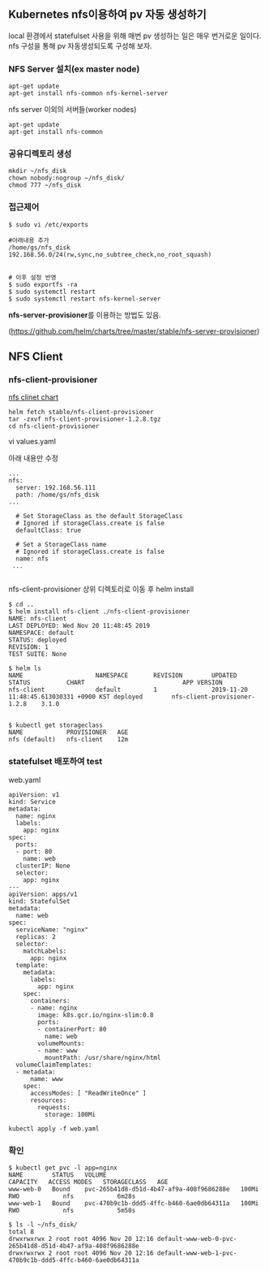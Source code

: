 ## Kubernetes nfs이용하여 pv 자동 생성하기

local 환경에서 statefulset 사용을 위해 매번 pv 생성하는 일은 매우 번거로운 일이다. nfs 구성을 통해 pv 자동생성되도록 구성해 보자.

### NFS  Server 설치(ex master node)

```
apt-get update
apt-get install nfs-common nfs-kernel-server
```

nfs server 이외의 서버들(worker nodes)

```
apt-get update
apt-get install nfs-common
```

### 공유디렉토리 생성

```
mkdir ~/nfs_disk
chown nobody:nogroup ~/nfs_disk/
chmod 777 ~/nfs_disk
```
### 접근제어

```
$ sudo vi /etc/exports

#아래내용 추가
/home/gs/nfs_disk        192.168.56.0/24(rw,sync,no_subtree_check,no_root_squash)


# 이후 설정 반영
$ sudo exportfs -ra
$ sudo systemctl restart  
$ sudo systemctl restart nfs-kernel-server
```


**nfs-server-provisioner**를 이용하는 방법도 있음.

(https://github.com/helm/charts/tree/master/stable/nfs-server-provisioner)



## NFS Client

### nfs-client-provisioner

[nfs clinet chart](https://github.com/helm/charts/tree/master/stable/nfs-client-provisioner)

```
helm fetch stable/nfs-client-provisioner
tar -zxvf nfs-client-provisioner-1.2.8.tgz
cd nfs-client-provisioner

```

vi values.yaml

아래 내용만 수정

```
...
nfs:
  server: 192.168.56.111
  path: /home/gs/nfs_disk
...

  # Set StorageClass as the default StorageClass
  # Ignored if storageClass.create is false
  defaultClass: true

  # Set a StorageClass name
  # Ignored if storageClass.create is false
  name: nfs
 ...


```



nfs-client-provisioner 상위 디렉토리로 이동 후 helm install

```
$ cd ..
$ helm install nfs-client ./nfs-client-provisioner
NAME: nfs-client
LAST DEPLOYED: Wed Nov 20 11:48:45 2019
NAMESPACE: default
STATUS: deployed
REVISION: 1
TEST SUITE: None

$ helm ls
NAME                    NAMESPACE       REVISION        UPDATED                                 STATUS          CHART                           APP VERSION
nfs-client              default         1               2019-11-20 11:48:45.613030331 +0900 KST deployed        nfs-client-provisioner-1.2.8    3.1.0


$ kubectl get storageclass
NAME            PROVISIONER   AGE
nfs (default)   nfs-client    12m
```



### statefulset 배포하여 test

web.yaml

```
apiVersion: v1
kind: Service
metadata:
  name: nginx
  labels:
    app: nginx
spec:
  ports:
  - port: 80
    name: web
  clusterIP: None
  selector:
    app: nginx
---
apiVersion: apps/v1
kind: StatefulSet
metadata:
  name: web
spec:
  serviceName: "nginx"
  replicas: 2
  selector:
    matchLabels:
      app: nginx
  template:
    metadata:
      labels:
        app: nginx
    spec:
      containers:
      - name: nginx
        image: k8s.gcr.io/nginx-slim:0.8
        ports:
        - containerPort: 80
          name: web
        volumeMounts:
        - name: www
          mountPath: /usr/share/nginx/html
  volumeClaimTemplates:
  - metadata:
      name: www
    spec:
      accessModes: [ "ReadWriteOnce" ]
      resources:
        requests:
          storage: 100Mi

```

```
kubectl apply -f web.yaml
```



### 확인

```
$ kubectl get pvc -l app=nginx
NAME        STATUS   VOLUME                                     CAPACITY   ACCESS MODES   STORAGECLASS   AGE
www-web-0   Bound    pvc-265b41d8-d51d-4b47-af9a-408f9686288e   100Mi      RWO            nfs            6m28s
www-web-1   Bound    pvc-470b9c1b-ddd5-4ffc-b460-6ae0db64311a   100Mi      RWO            nfs            5m50s

$ ls -l ~/nfs_disk/
total 8
drwxrwxrwx 2 root root 4096 Nov 20 12:16 default-www-web-0-pvc-265b41d8-d51d-4b47-af9a-408f9686288e
drwxrwxrwx 2 root root 4096 Nov 20 12:16 default-www-web-1-pvc-470b9c1b-ddd5-4ffc-b460-6ae0db64311a

```


